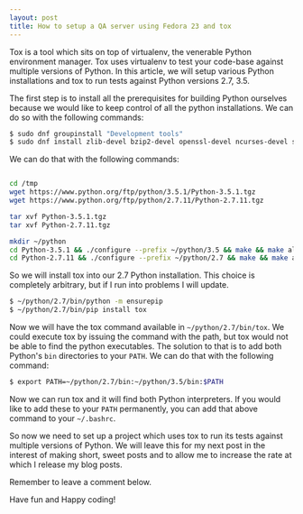 ```yaml
---
layout: post
title: How to setup a QA server using Fedora 23 and tox
---
```


Tox is a tool which sits on top of virtualenv, the venerable Python
environment manager. Tox uses virtualenv to test your code-base against
multiple versions of Python. In this article, we will setup various
Python installations and tox to run tests against Python versions
2.7, 3.5.

The first step is to install all the prerequisites for building Python
ourselves because we would like to keep control of all the python
installations. We can do so with the following commands:

```bash
$ sudo dnf groupinstall "Development tools"
$ sudo dnf install zlib-devel bzip2-devel openssl-devel ncurses-devel sqlite-devel readline-devel tk-devel gdbm-devel db4-devel libpcap-devel xz-devel
```

We can do that with the following commands:

```bash

cd /tmp
wget https://www.python.org/ftp/python/3.5.1/Python-3.5.1.tgz
wget https://www.python.org/ftp/python/2.7.11/Python-2.7.11.tgz

tar xvf Python-3.5.1.tgz
tar xvf Python-2.7.11.tgz

mkdir ~/python
cd Python-3.5.1 && ./configure --prefix ~/python/3.5 && make && make altinstall && cd ..
cd Python-2.7.11 && ./configure --prefix ~/python/2.7 && make && make altinstall && cd ..
```

So we will install tox into our 2.7 Python installation. This choice is
completely arbitrary, but if I run into problems I will update.

```bash
$ ~/python/2.7/bin/python -m ensurepip
$ ~/python/2.7/bin/pip install tox
```

Now we will have the tox command available in `~/python/2.7/bin/tox`. We could
execute tox by issuing the command with the path, but tox would not be able
to find the python executables. The solution to that is to add both Python's
`bin` directories to your `PATH`. We can do that with the following command:

```bash
$ export PATH=~/python/2.7/bin:~/python/3.5/bin:$PATH
```

Now we can run tox and it will find both Python interpreters. If you would
like to add these to your `PATH` permanently, you can add that above command
to your `~/.bashrc`.

So now we need to set up a project which uses tox to run its tests against
multiple versions of Python. We will leave this for my next post in the
interest of making short, sweet posts and to allow me to increase the rate
at which I release my blog posts.

Remember to leave a comment below.

Have fun and Happy coding!
